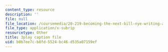 ```yaml
---
content_type: resource
description: ''
file: null
file_location: /coursemedia/20-219-becoming-the-next-bill-nye-writing-and-hosting-the-educational-show-january-iap-2015/b0b7ee7cb8fd5524bc46d535a07159ef_ViSVJJoo7nE.vtt
file_type: application/x-subrip
resourcetype: Other
title: 3play caption file
uid: b0b7ee7c-b8fd-5524-bc46-d535a07159ef
---
```

